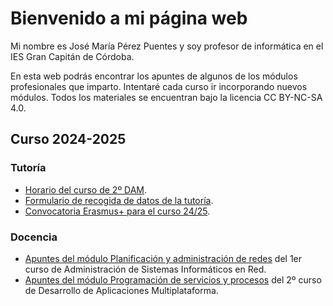 # Bienvenido a mi página web

Mi nombre es José María Pérez Puentes y soy profesor de informática en el IES Gran Capitán de Córdoba.

En esta web podrás encontrar los apuntes de algunos de los módulos profesionales que imparto. Intentaré cada curso ir incorporando nuevos módulos. Todos los materiales se encuentran bajo la licencia CC BY-NC-SA 4.0. 

## Curso 2024-2025

### Tutoría

* [Horario del curso de 2º DAM](assets/files/horario.pdf).
* [Formulario de recogida de datos de la tutoría](https://forms.gle/bDMAQNrT4D1tQLE87).
* [Convocatoria Erasmus+ para el curso 24/25](assets/files/ConvocatoriaErasmusCFGS24-25.pdf).

### Docencia

* [Apuntes del módulo Planificación y administración de redes](https://joperpu.github.io/par2425/) del 1er curso de Administración de Sistemas Informáticos en Red.
* [Apuntes del módulo Programación de servicios y procesos](https://joperpu.github.io/psp2425/) del 2º curso de Desarrollo de Aplicaciones Multiplataforma.
